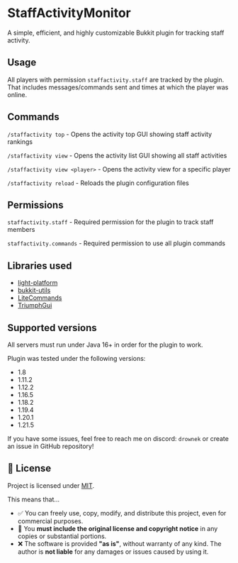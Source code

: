 # StaffActivityMonitor
A simple, efficient, and highly customizable Bukkit plugin for tracking staff activity.

## Usage
All players with permission `staffactivity.staff` are tracked by the plugin.
That includes messages/commands sent and times at which the player was online.

## Commands

`/staffactivity top` - Opens the activity top GUI showing staff activity rankings

`/staffactivity view` - Opens the activity list GUI showing all staff activities

`/staffactivity view <player>` - Opens the activity view for a specific player

`/staffactivity reload` - Reloads the plugin configuration files  

## Permissions

`staffactivity.staff` - Required permission for the plugin to track staff members

`staffactivity.commands` - Required permission to use all plugin commands

## Libraries used

- [light-platform](https://github.com/Drownek/light-platform)
- [bukkit-utils](https://github.com/Drownek/bukkit-utils)
- [LiteCommands](https://github.com/Rollczi/LiteCommands)
- [TriumphGui](https://github.com/TriumphTeam/triumph-gui)

## Supported versions
All servers must run under Java 16+ in order for the plugin to work.

Plugin was tested under the following versions:
- 1.8
- 1.11.2
- 1.12.2
- 1.16.5
- 1.18.2
- 1.19.4
- 1.20.1
- 1.21.5

If you have some issues, feel free to reach me on discord: `drownek` or create an issue in GitHub repository!

## 📜 License

Project is licensed under [MIT](https://choosealicense.com/licenses/mit/).

This means that...

- ✅ You can freely use, copy, modify, and distribute this project, even for commercial purposes.
- 🧾 You **must include the original license and copyright notice** in any copies or substantial portions.
- ❌ The software is provided **"as is"**, without warranty of any kind. The author is **not liable** for any damages or issues caused by using it.
